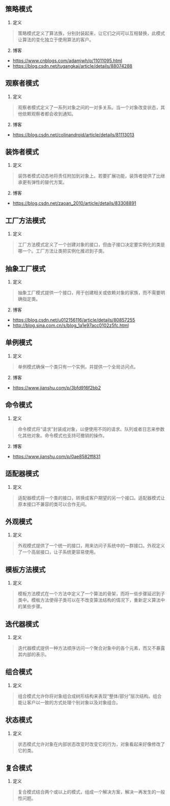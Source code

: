 ## 策略模式
1. 定义
> 策略模式定义了算法族，分别封装起来，让它们之间可以互相替换，此模式让算法的变化独立于使用算法的客户。
2. 博客
* https://www.cnblogs.com/adamjwh/p/11011095.html
* https://blog.csdn.net/tugangkai/article/details/88074288
## 观察者模式
1. 定义
> 观察者模式定义了一系列对象之间的一对多关系。当一个对象改变状态，其他依赖观察者都会收到通知。
2. 博客
* https://blog.csdn.net/colinandroid/article/details/81113013
## 装饰者模式
1. 定义
> 装饰者模式动态地将责任附加到对象上。若要扩展功能，装饰者提供了比继承更有弹性的替代方案。
2. 博客
* https://blog.csdn.net/zaoan_2010/article/details/83308891
## 工厂方法模式
1. 定义
> 工厂方法模式定义了一个创建对象的接口，但由子接口决定要实例化的类是哪一个。工厂方法让类把实例化推迟到子类。
## 抽象工厂模式
1. 定义
> 抽象工厂模式提供一个接口，用于创建相关或依赖对象的家族，而不需要明确指定类。
2. 博客
* https://blog.csdn.net/u012156116/article/details/80857255
* http://blog.sina.com.cn/s/blog_1a1e97acc0102z5fc.html
## 单例模式
1. 定义
> 单例模式确保一个类只有一个实例，并提供一个全局访问点。
2. 博客
* https://www.jianshu.com/p/3bfd916f2bb2
## 命令模式
1. 定义
> 命令模式将“请求”封装成对象，以便使用不同的请求、队列或者日志来参数化其他对象。命令模式也支持可撤销的操作。
2. 博客
* https://www.jianshu.com/p/0ae8582ff831
## 适配器模式
1. 定义
> 适配器模式将一个类的接口，转换成客户期望的另一个接口。适配器模式让原本接口不兼容的类可以合作无间。
## 外观模式
1. 定义
> 外观模式提供了一个统一的接口，用来访问子系统中的一群接口。外观定义了一个高层接口，让子系统更容易使用。
## 模板方法模式
1. 定义
> 模板方法模式在一个方法中定义了一个算法的骨架，而将一些步骤延迟到子类中。模板方法使得子类可以在不改变算法结构的情况下，重新定义算法中的某些步骤。
## 迭代器模式
1. 定义
> 迭代器模式提供一种方法顺序访问一个聚合对象中的各个元素，而又不暴露其内部的表示。
## 组合模式
1. 定义
>  组合模式允许你将对象组合成树形结构来表现“整体/部分”层次结构。组合能让客户以一致的方式处理个别对象以及对象组合。
## 状态模式
1. 定义
> 状态模式允许对象在内部状态改变时改变它的行为，对象看起来好像修改了它的类。
## 复合模式
1. 定义
> 复合模式结合两个或以上的模式，组成一个解决方案，解决一再发生的一般性问题。
